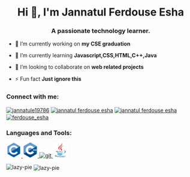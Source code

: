<h1 align="center">Hi 👋, I'm Jannatul Ferdouse Esha</h1>
<h3 align="center">A passionate technology learner.</h3>

- 🔭 I’m currently working on **my CSE graduation**

- 🌱 I’m currently learning **Javascript,CSS,HTML,C++,Java**

- 👯 I’m looking to collaborate on **web related projects**

- ⚡ Fun fact **Just ignore this**

<h3 align="left">Connect with me:</h3>
<p align="left">
<a href="https://twitter.com/jannatule19786" target="blank"><img align="center" src="https://raw.githubusercontent.com/rahuldkjain/github-profile-readme-generator/master/src/images/icons/Social/twitter.svg" alt="jannatule19786" height="30" width="40" /></a>
<a href="https://linkedin.com/in/jannatul ferdouse esha" target="blank"><img align="center" src="https://raw.githubusercontent.com/rahuldkjain/github-profile-readme-generator/master/src/images/icons/Social/linked-in-alt.svg" alt="jannatul ferdouse esha" height="30" width="40" /></a>
<a href="https://fb.com/jannatul ferdouse esha" target="blank"><img align="center" src="https://raw.githubusercontent.com/rahuldkjain/github-profile-readme-generator/master/src/images/icons/Social/facebook.svg" alt="jannatul ferdouse esha" height="30" width="40" /></a>
<a href="https://instagram.com/ferdouse_esha" target="blank"><img align="center" src="https://raw.githubusercontent.com/rahuldkjain/github-profile-readme-generator/master/src/images/icons/Social/instagram.svg" alt="ferdouse_esha" height="30" width="40" /></a>
</p>

<h3 align="left">Languages and Tools:</h3>
<p align="left"> <a href="https://www.cprogramming.com/" target="_blank" rel="noreferrer"> <img src="https://raw.githubusercontent.com/devicons/devicon/master/icons/c/c-original.svg" alt="c" width="40" height="40"/> </a> <a href="https://www.w3schools.com/cpp/" target="_blank" rel="noreferrer"> <img src="https://raw.githubusercontent.com/devicons/devicon/master/icons/cplusplus/cplusplus-original.svg" alt="cplusplus" width="40" height="40"/> </a> <a href="https://git-scm.com/" target="_blank" rel="noreferrer"> <img src="https://www.vectorlogo.zone/logos/git-scm/git-scm-icon.svg" alt="git" width="40" height="40"/> </a> <a href="https://www.java.com" target="_blank" rel="noreferrer"> <img src="https://raw.githubusercontent.com/devicons/devicon/master/icons/java/java-original.svg" alt="java" width="40" height="40"/> </a> </p>

<p><img align="left" src="https://github-readme-stats.vercel.app/api/top-langs?username=lazy-pie&show_icons=true&locale=en&layout=compact" alt="lazy-pie" /></p>

<p>&nbsp;<img align="center" src="https://github-readme-stats.vercel.app/api?username=lazy-pie&show_icons=true&locale=en" alt="lazy-pie" /></p>
